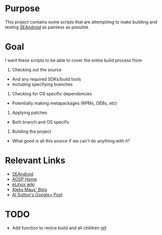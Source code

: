 # Purpose #
This project contains some scripts that are attemptimg to make building and testing [SEAndroid][seandroid] as painless as possible.

# Goal #
I want these scripts to be able to cover the entire build process from 

1. Checking out the source
  * And any required SDKs/build tools
  * Including specifying branches
1. Checking for OS specific dependencies
  * Potentially making metapackages (RPMs, DEBs, etc)
1. Applying patches
  * Both branch and OS specific
1. Building the project
  * What good is all this source if we can't do anything with it?

# Relevant Links #

* [SEAndroid][seandroid]
* [AOSP Home](http://source.android.com/)
* [eLinux wiki](http://elinux.org/Android_Build_System)
* [Aleks Maus' Blog](http://aleksmaus.blogspot.com/2012/05/bulding-aosp-on-ubuntu-1204.html)
* [Al Sutton's Google+ Post](https://plus.google.com/113331808607528811927/posts/gDuDeGfVWQP)

# TODO #
* Add function to renice build and all children [ref](http://www.askdavetaylor.com/how_do_i_find_all_child_processes_in_unix.html)

[seandroid]: http://selinuxproject.org/page/SEAndroido


